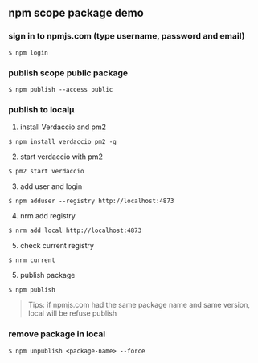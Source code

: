 ## npm scope package demo

### sign in to npmjs.com (type username, password and email)
```
$ npm login
```


### publish scope public package
```
$ npm publish --access public
```

### publish to localµ
1. install Verdaccio and pm2
```
$ npm install verdaccio pm2 -g
```
2. start verdaccio with pm2
```
$ pm2 start verdaccio
```
3. add user and login
```
$ npm adduser --registry http://localhost:4873
```
4. nrm add registry
```
$ nrm add local http://localhost:4873
```
5. check current registry
```
$ nrm current

```
5. publish package
```
$ npm publish

```
> Tips: if npmjs.com had the same package name and same version, local will be refuse publish


### remove package in local 
```
$ npm unpublish <package-name> --force

```